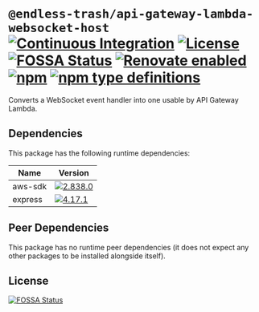 # `@endless-trash/api-gateway-lambda-websocket-host` [![Continuous Integration](https://github.com/jameswilddev/endless-trash/workflows/Continuous%20Integration/badge.svg)](https://github.com/jameswilddev/endless-trash/actions) [![License](https://img.shields.io/github/license/jameswilddev/endless-trash.svg)](https://github.com/jameswilddev/endless-trash/blob/master/license) [![FOSSA Status](https://app.fossa.io/api/projects/git%2Bgithub.com%2Fjameswilddev%2Fendless-trash.svg?type=shield)](https://app.fossa.io/projects/git%2Bgithub.com%2Fjameswilddev%2Fendless-trash?ref=badge_shield) [![Renovate enabled](https://img.shields.io/badge/renovate-enabled-brightgreen.svg)](https://renovatebot.com/) [![npm](https://img.shields.io/npm/v/@endless-trash/api-gateway-lambda-websocket-host.svg)](https://www.npmjs.com/package/@endless-trash/api-gateway-lambda-websocket-host) [![npm type definitions](https://img.shields.io/npm/types/@endless-trash/api-gateway-lambda-websocket-host.svg)](https://www.npmjs.com/package/@endless-trash/api-gateway-lambda-websocket-host)

Converts a WebSocket event handler into one usable by API Gateway Lambda.

## Dependencies

This package has the following runtime dependencies:

Name    | Version                                                                                      
------- | ---------------------------------------------------------------------------------------------
aws-sdk | [![2.838.0](https://img.shields.io/npm/v/aws-sdk.svg)](https://www.npmjs.com/package/aws-sdk)
express | [![4.17.1](https://img.shields.io/npm/v/express.svg)](https://www.npmjs.com/package/express) 

## Peer Dependencies

This package has no runtime peer dependencies (it does not expect any other packages to be installed alongside itself).

## License

[![FOSSA Status](https://app.fossa.io/api/projects/git%2Bgithub.com%2Fjameswilddev%2Fendless-trash.svg?type=large)](https://app.fossa.io/projects/git%2Bgithub.com%2Fjameswilddev%2Fendless-trash?ref=badge_large)
